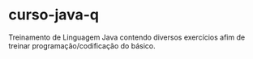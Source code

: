 # curso-java-q
Treinamento de Linguagem Java contendo diversos exercícios afim de treinar programação/codificação do básico.
